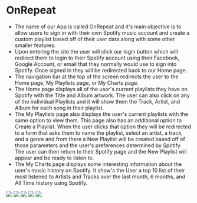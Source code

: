 # OnRepeat

- The name of our App is called OnRepeat and it's main objective is to allow users to sign in with their own Spotify music account and create a custom playlist based off of their user data along with some other smaller features.
- Upon entering the site the user will click our login button which will redirect them to login to their Spotify account using their Facebook, Google Account, or email that they normally would use to sign into Spotify. Once signed in they will be redirected back to our Home page.
- The navigation bar at the top of the screen redirects the user to the Home page, My Playlists page, or My Charts page.
- The Home page displays all of the user's current playlists they have on Spotify with the Title and Album artwork. The user can also click on any of the individual Playlists and it will show them the Track, Artist, and Album for each song in their playlist.
- The My Playlists page also displays the user's current playlists with the same option to view them. This page also has an additional option to Create a Playlist. When the user clicks that option they will be redirected to a form that asks them to name the playlist, select an artist, a track, and a genre and from there a New Playlist will be created based off of those parameters and the user's preferences determined by Spotify. The user can then return to their Spotify page and the New Playlist will appear and be ready to listen to.
- The My Charts page displays some interesting information about the user's music history on Spotify. It show's the User a top 10 list of their most listened to Artists and Tracks over the last month, 6 months, and All Time history using Spotify.

<img src= "https://imgur.com/2Dw4bjl">
<img src="https://imgur.com/czIFpfO">
<img src="https://imgur.com/eWgPJ87">
<img src="https://imgur.com/jgcUsGY">
<img src="https://imgur.com/g59unuN">
